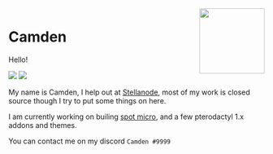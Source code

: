 <img align="right" src="https://cdn.discordapp.com/attachments/826625025339424778/829356495249473566/cat-circle.png" width="128">

# Camden
Hello!

![](https://img.shields.io/badge/OS-Linux-informational?style=flat&logo=linux&logoColor=white&color=2bbc8a)
![](https://img.shields.io/badge/Editor-Visual_Studio_Code-informational?style=flat&logo=visual-studio-code&logoColor=white&color=2bbc8a)

My name is Camden, I help out at [Stellanode](https://discord.gg/gyEFdG4eAB), most of my work is closed source though I try to put some things on here. 

I am currently working on builing [spot micro](https://github.com/mike4192/spotMicro), and a few pterodactyl 1.x addons and themes. 

You can contact me on my discord `Camden #9999`

